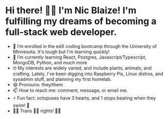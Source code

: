 # Hi there! 👋🏻 I'm Nic Blaize! I'm fulfilling my dreams of becoming a full-stack web developer.

- 🔭 I’m  enrolled in the edX coding bootcamp through the University of Minnesota. It's tough but I'm learning quickly!
- 🌱 I’m currently learning React, Postgres, Javascript/Typescript, MongoDB, Python, and much more
- 🤓 My interests are widely varied, and include plants, animals, and crafting. Lately, I've been digging into Raspberry Pis, Linux distros, and sysadmin stuff, and planning my first homelab.
- 😄 Pronouns: they/them
- 📫 How to reach me: comment, message, or email me.
- ⚡ Fun fact: octopuses have 3 hearts, and 1 stops beating when they swim! 🐙
- 🏳️‍⚧️ Trans 💪🏻 rights! 🏳️‍⚧️
